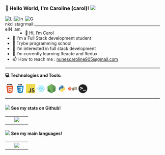 ### 👋 Hello World, I'm Caroline (carol)!  <img src="https://github.com/TheDudeThatCode/TheDudeThatCode/blob/master/Assets/Earth.gif" width="24px">

<a target="_blank" href="https://www.linkedin.com/in/caroline-nunes-desenvolvimento-fullstack/">
  <img align="left" alt="LinkdeIN" width="30px" src="https://img.icons8.com/color/344/linkedin.png" />
</a>
<a target="_blank" href="https://www.instagram.com/caarolhn/">
  <img align="left" alt="Instagram" width="35px" src="https://img.icons8.com/color/344/instagram-new--v1.png" />
</a>
<a target="_blank" href="mailto:nunescaroline905@gmail.com">
  <img align="left" alt="Gmail" width="30px" src="https://img.icons8.com/3d-fluency/344/gmail.png" />
</a>
<br>

-----
- 👋 Hi, I’m  Carol<br>
- 🌱 I'm a Full Stack development student<br>
- 🏫️ Trybe programming school
- 👀 I’m interested in  full stack development<br>
- 🌱 I’m currently learning Reacte and Redux<br>
- 📫 How to reach me : nunescaroline905@gmail.com<br>

-----
**💻 Technologies and Tools:**

<code><img height="30" src="https://raw.githubusercontent.com/github/explore/80688e429a7d4ef2fca1e82350fe8e3517d3494d/topics/html/html.png"></code>           <code><img height="30" src="https://raw.githubusercontent.com/github/explore/80688e429a7d4ef2fca1e82350fe8e3517d3494d/topics/css/css.png"></code>      <code><img height="30" src="https://raw.githubusercontent.com/github/explore/80688e429a7d4ef2fca1e82350fe8e3517d3494d/topics/javascript/javascript.png"></code>         <code><img height="30" src="https://raw.githubusercontent.com/github/explore/80688e429a7d4ef2fca1e82350fe8e3517d3494d/topics/react/react.png"></code>           <code><img height="30" src="https://raw.githubusercontent.com/github/explore/80688e429a7d4ef2fca1e82350fe8e3517d3494d/topics/nodejs/nodejs.png"></code>          <code><img height="30" src="https://raw.githubusercontent.com/github/explore/80688e429a7d4ef2fca1e82350fe8e3517d3494d/topics/python/python.png"></code>            <code><img height="30" src="https://raw.githubusercontent.com/github/explore/80688e429a7d4ef2fca1e82350fe8e3517d3494d/topics/git/git.png"></code>                <code><img height="30" src="https://raw.githubusercontent.com/github/explore/80688e429a7d4ef2fca1e82350fe8e3517d3494d/topics/terminal/terminal.png"></code>

-----

#### <img src="https://media.giphy.com/media/VgCDAzcKvsR6OM0uWg/giphy.gif" width="50"> See my stats on Github!
<table>
  <tr>
    <td width="40%" align="center" vertical-align="middle">
      <img src="https://github-readme-stats.vercel.app/api?username=carolhn&theme=radical&show_icons=true&hide_border=true" />
    </td>
   </tr>
</table>
   
#### <img src="https://media.giphy.com/media/VgCDAzcKvsR6OM0uWg/giphy.gif" width="50"> See my main languages!

<table>
  <tr>
    <td width="40%" align="center" vertical-align="middle">
      <img src="https://github-readme-stats.vercel.app/api/top-langs/?username=carolhn&layout=compact&theme=radical&hide_border=true" />
    </td>
   </tr>
</table>

